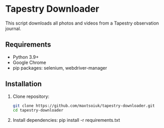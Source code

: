# Tapestry Downloader

This script downloads all photos and videos from a Tapestry observation journal.

## Requirements

- Python 3.9+
- Google Chrome
- pip packages: selenium, webdriver-manager

## Installation

1. Clone repository:
   ```bash
   git clone https://github.com/maxtsoiuk/tapestry-downloader.git
   cd tapestry-downloader
2. Install dependencies:
   pip install -r requirements.txt
